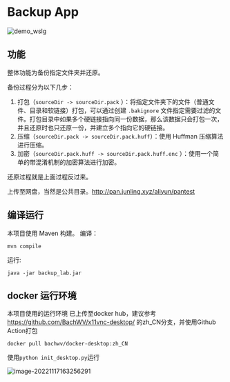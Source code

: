 # Backup App

![demo_wslg](https://s2.loli.net/2022/11/17/MF7LErvhaoye5SD.png)



## 功能

整体功能为备份指定文件夹并还原。

备份过程分为以下几步：

1. 打包（`sourceDir -> sourceDir.pack` ）：将指定文件夹下的文件（普通文件、目录和软链接）打包，可以通过创建 `.bakignore` 文件指定需要过滤的文件。打包目录中如果多个硬链接指向同一份数据，那么该数据只会打包一次，并且还原时也只还原一份，并建立多个指向它的硬链接。
2. 压缩（`sourceDir.pack -> sourceDir.pack.huff`）：使用 Huffman 压缩算法进行压缩。
3. 加密（`sourceDir.pack.huff -> sourceDir.pack.huff.enc` ）：使用一个简单的带混淆机制的加密算法进行加密。

还原过程就是上面过程反过来。

上传至网盘，当然是公共目录。http://pan.junling.xyz/aliyun/pantest

## 编译运行

本项目使用 Maven 构建。
编译：

```shell
mvn compile
```

运行:

```shell
java -jar backup_lab.jar
```
## docker 运行环境

本项目使用的运行环境 已上传至docker hub，建议参考
https://github.com/BachWV/x11vnc-desktop/
的zh_CN分支，并使用Github Action打包
```shell
docker pull bachwv/docker-desktop:zh_CN
```

使用`python init_desktop.py`运行

![image-20221117163256291](https://s2.loli.net/2022/11/17/FSWDYUKEZHPeqIb.png)
